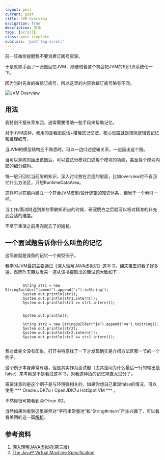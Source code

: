 ```yaml
---
layout: post
current: post
title: JVM Overview
navigation: True
description: 序章
tags: [Scroll]
class: post-template
subclass: 'post tag-scroll'
---
```


前一阵微信提醒我不要浪费订阅号资源。

于是就顺手画了一张图回忆JVM，顺便借着这个机会把JVM的知识点系统化一下。

因为当时先发的微信订阅号，所以这里的内容会跟订阅号略有不同。

![JVM Overview](https://lament-z.com/assets/images/JVM/JVM-Overview.jpg)

## 用法  

我特别不擅长背东西，通常需要借助一些手段来帮助记忆。

对于JVM这种，我用的是看图说话+推理式记忆法，核心思路就是按照逻辑去记忆和推理细节。  

当JVM的模型结构还不熟悉时，可以一边口述逻辑关系，一边画出这个图。

当可以熟练的画出该图后，可以尝试分模块口述每个模块的功能，甚至每个模块内部的细分结构。

每一层只回忆当前层的知识，深入讨论放在合适的层面，比如overview时不去回忆什么方法区，只想RuntimeDataArea。

这样可以在脑内建立一个符合JVM模型/设计逻辑的知识体系，相当于一个索引一样。

当工作/面试时遇到某些零散知识点的时候，研究明白之后就可以相对精准的补充到合适的维度。

不至于重演之前用完就忘了的尴尬。

## 一个面试题告诉你什么叫鱼的记忆

这简直就是我鱼的记忆一个典型例子。

我学习JVM最初主要通过《深入理解JAVA虚拟机》这本书，翻来覆去的看了好多遍，然而昨天朋友发来一道从该书提取出的面试题大致如下：

```

        String str1 = new StringBuilder("lament").append("z").toString();
        System.out.println(str1);
        System.out.println(str1.intern());
        System.out.println(str1 == str1.intern());


        System.out.println();

        String str2 = new StringBuilder("ja").append("va").toString();
        System.out.println(str2);
        System.out.println(str2.intern());
        System.out.println(str2 == str2.intern());


```

我对此完全没有印象，打开书特意找了一下才发现确实是介绍方法区那一节的一个例子。

这个例子本身非常有趣，但是其实作为面试题（尤其是问为什么最后一行的输出是false）来考察是不是看过这本书，对我这种鱼的记忆简直太过分了。

需要注意的是这个例子是与环境强相关的，如果你想自己重现false的情况，可以使用 *** Oracle JDK7u / OpenJDK7u HotSpot VM *** 。

不然你很可能看到两个true XD。

当然如果你看到这里突然对“字符串常量池”和“String#intern”产生兴趣了，可以看看美团的这一篇[解析](https://tech.meituan.com/2014/03/06/in-depth-understanding-string-intern.html).

## 参考资料

1. [深入理解JAVA虚拟机(第三版)](https://book.douban.com/subject/34907497/)
2. [The Java® Virtual Machine Specification](https://docs.oracle.com/javase/specs/jvms/se8/html/index.html)
